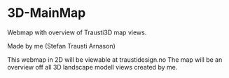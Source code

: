 # 3D-MainMap
Webmap with overview of Trausti3D map views. 

Made by me (Stefan Trausti Arnason)

This webmap in 2D will be viewable at traustidesign.no
The map will be an overview off all 3D landscape modell views created by me.

